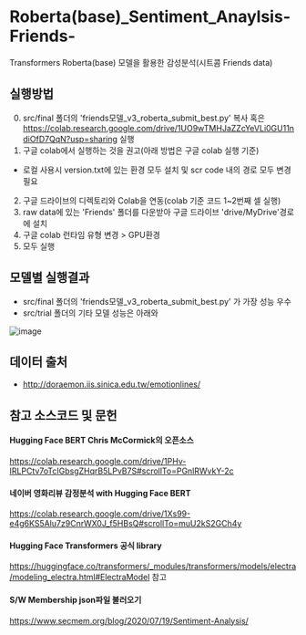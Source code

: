 # Roberta(base)_Sentiment_Anaylsis-Friends-
Transformers Roberta(base) 모델을 활용한 감성분석(시트콤 Friends data)

## 실행방법

0. src/final 폴더의 'friends모델_v3_roberta_submit_best.py' 복사
혹은 
https://colab.research.google.com/drive/1UO9wTMHJaZZcYeVLi0GU11ndiOfD7QqN?usp=sharing 실행
1. 구글 colab에서 실행하는 것을 권고(아래 방법은 구글 colab 실행 기준)
  - 로컬 사용시 version.txt에 있는 환경 모두 설치 및 scr code 내의 경로 모두 변경 필요
2. 구글 드라이브의 디렉토리와 Colab을 연동(colab 기준 코드 1~2번째 셀 실행)
3. raw data에 있는 'Friends' 폴더를 다운받아 구글 드라이브 'drive/MyDrive'경로에 설치
4. 구글 colab 런타임 유형 변경 > GPU환경
5. 모두 실행

## 모델별 실행결과
- src/final 폴더의 'friends모델_v3_roberta_submit_best.py' 가 가장 성능 우수
- src/trial 폴더의 기타 모델 성능은 아래와 

![image](https://user-images.githubusercontent.com/43465126/102692006-f0868a80-4253-11eb-870b-6be5fcb39d9d.png)


## 데이터 출처
- http://doraemon.iis.sinica.edu.tw/emotionlines/

## 참고 소스코드 및 문헌

#### Hugging Face BERT Chris McCormick의 오픈소스 
https://colab.research.google.com/drive/1PHv-IRLPCtv7oTcIGbsgZHqrB5LPvB7S#scrollTo=PGnlRWvkY-2c

#### 네이버 영화리뷰 감정분석 with Hugging Face BERT
https://colab.research.google.com/drive/1Xs99-e4g6KS5Alu7z9CnrWX0J_f5HBsQ#scrollTo=muU2kS2GCh4y

#### Hugging Face Transformers 공식 library
https://huggingface.co/transformers/_modules/transformers/models/electra/modeling_electra.html#ElectraModel 참고

#### S/W Membership json파일 불러오기
https://www.secmem.org/blog/2020/07/19/Sentiment-Analysis/

